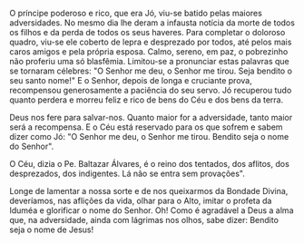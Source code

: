
O príncipe poderoso e rico, que era Jó, viu-se batido pelas maiores adversidades. No mesmo dia lhe deram a infausta notícia da morte de todos os filhos e da perda de todos os seus haveres. Para completar o doloroso quadro, viu-se ele coberto de lepra e desprezado por todos, até pelos mais caros amigos e pela própria esposa. Calmo, sereno, em paz, o pobrezinho não proferiu uma só blasfêmia. Limitou-se a pronunciar estas palavras que se tornaram célebres: "O Senhor me deu, o Senhor me tirou. Seja bendito o seu santo nome!" E o Senhor, depois de longa e cruciante prova, recompensou generosamente a paciência do seu servo. Jó recuperou tudo quanto perdera e morreu feliz e rico de bens do Céu e dos bens da terra.

Deus nos fere para salvar-nos. Quanto maior for a adversidade, tanto maior será a recompensa. E o Céu está reservado para os que sofrem e sabem dizer como Jó: "O Senhor me deu, o Senhor me tirou. Bendito seja o nome do Senhor".

O Céu, dizia o Pe. Baltazar Álvares, é o reino dos tentados, dos aflitos, dos desprezados, dos indigentes. Lá não se entra sem provações".

Longe de lamentar a nossa sorte e de nos queixarmos da Bondade Divina, deveríamos, nas aflições da vida, olhar para o Alto, imitar o profeta da Iduméa e glorificar o nome do Senhor. Oh! Como é agradável a Deus a alma que, na adversidade, ainda com lágrimas nos olhos, sabe dizer: Bendito seja o nome de Jesus!

